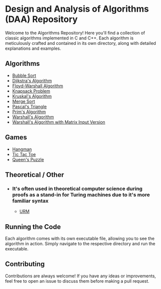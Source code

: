# Design and Analysis of Algorithms (DAA) Repository

Welcome to the Algorithms Repository! Here you'll find a collection of classic algorithms implemented in C and C++. Each algorithm is meticulously crafted and contained in its own directory, along with detailed explanations and examples.

## Algorithms

- [Bubble Sort](BubbleSort/main.cpp)
- [Dijkstra's Algorithm](DijkstrasAlgorithm/main.c)
- [Floyd-Warshall Algorithm](Floyd-Warshall_Algorithm/main.c)
- [Knapsack Problem](KnapsackProblem/main.c)
- [Kruskal's Algorithm](KruskalsAlgorithm/main.c)
- [Merge Sort](MergeSort/main.cpp)
- [Pascal's Triangle](PascalTriangle/main.c)
- [Prim's Algorithm](PrimsAlgorithm/main.c)
- [Warshall's Algorithm](Warshall-Algorithm/main.c)
- [Warshall's Algorithm with Matrix Input Version](Warshall-Algorithm/MatrixInput-Version/main.c)

## Games

- [Hangman](Games/Hangman/main.c)
- [Tic Tac Toe](Games/TicTacToe/main.c)
- [Queen's Puzzle](Games/QueensPuzzle/main.c)

## Theoretical / Other

- ### It's often used in theoretical computer science during proofs as a stand-in for Turing machines due to it's more familiar syntax
  - [URM](URM/main.c)

## Running the Code

Each algorithm comes with its own executable file, allowing you to see the algorithm in action. Simply navigate to the respective directory and run the executable.

## Contributing

Contributions are always welcome! If you have any ideas or improvements, feel free to open an issue to discuss them before making a pull request.
